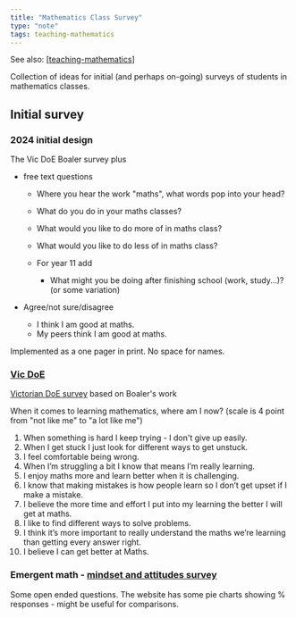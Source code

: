 ```yaml
---
title: "Mathematics Class Survey"
type: "note"
tags: teaching-mathematics
---
```


See also: [[teaching-mathematics]]

Collection of ideas for initial (and perhaps on-going) surveys of students in mathematics classes.


## Initial survey

### 2024 initial design

The Vic DoE Boaler survey plus

- free text questions 

    - Where you hear the work "maths", what words pop into your head?
    - What do you do in your maths classes?
    - What would you like to do more of in maths class? 
    - What would you like to do less of in maths class?

    - For year 11 add 

        - What might you be doing after finishing school (work, study...)? (or some variation)

- Agree/not sure/disagree

    - I think I am good at maths.
    - My peers think I am good at maths.

Implemented as a one pager in print. No space for names.


### [Vic DoE](https://www.education.vic.gov.au/school/teachers/teachingresources/practice/improve/Pages/eitassessattitudes.aspx)


[Victorian DoE survey](https://fusecontent.education.vic.gov.au/c01b222e-8767-436e-b130-9740a94c2c73/3.When%20it%20comes%20to%20learning%20mathematics_V4.pdf) based on Boaler's work

When it comes to learning mathematics, where am I now? (scale is 4 point from "not like me" to "a lot like me")

1. When something is hard I keep trying - I don't give up easily.
2. When I get stuck I just look for different ways to get unstuck.
3. I feel comfortable being wrong.
4. When I’m struggling a bit I know that means I’m really learning.
5. I enjoy maths more and learn better when it is challenging.
6. I know that making mistakes is how people learn so I don’t get upset if I make a mistake.
7. I believe the more time and effort I put into my learning the better I will get at maths.
8. I like to find different ways to solve problems.
9. I think it’s more important to really understand the maths we’re learning than getting every answer right.
10. I believe I can get better at Maths.

### Emergent math - [mindset and attitudes survey](https://emergentmath.com/2019/08/14/mathsurvey/)

Some open ended questions. The website has some pie charts showing % responses - might be useful for comparisons.


[//begin]: # "Autogenerated link references for markdown compatibility"
[teaching-mathematics]: teaching-mathematics "Teaching Mathematics"
[//end]: # "Autogenerated link references"